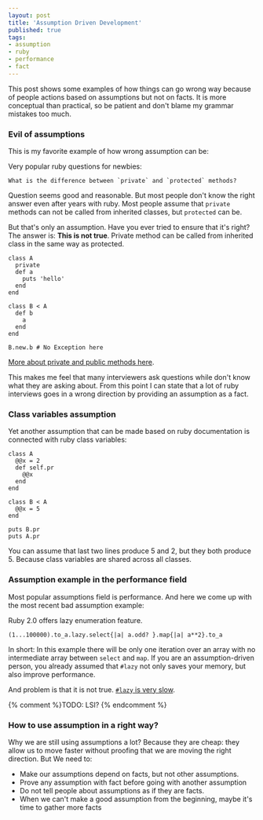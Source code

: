 ```yaml
---
layout: post
title: 'Assumption Driven Development'
published: true
tags: 
- assumption
- ruby
- performance
- fact
---
```


This post shows some examples of how things can go wrong way because of people actions based on assumptions but not on facts.
It is more conceptual than practical, so be patient and don't blame my grammar mistakes too much.
<!--more-->

### Evil of assumptions

This is my favorite example of how wrong assumption can be:

Very popular ruby questions for newbies: 

    What is the difference between `private` and `protected` methods?

Question seems good and reasonable. But most people don't know the right answer even after years with ruby.
Most people assume that `private` methods can not be called from inherited classes, but `protected` can be.

But that's only an assumption. Have you ever tried to ensure that it's right?
The answer is: **This is not true**. Private method can be called from inherited class in the same way as protected.

    class A
      private
      def a
        puts 'hello'
      end
    end
    
    class B < A
      def b
        a
      end
    end
    
    B.new.b # No Exception here

[More about private and public methods here](http://gusiev.com/2010/04/ruby18-private-protected-incapsulatio/).

This makes me feel that many interviewers ask questions while don't know what they are asking about.
From this point I can state that a lot of ruby interviews goes in a wrong direction by providing an assumption as a fact.

### Class variables assumption

Yet another assumption that can be made based on ruby documentation is connected with ruby class variables:

    class A
      @@x = 2
      def self.pr
        @@x
      end
    end

    class B < A
      @@x = 5
    end

    puts B.pr
    puts A.pr

You can assume that last two lines produce 5 and 2, but they both produce 5.
Because class variables are shared across all classes.

### Assumption example in the performance field

Most popular assumptions field is performance. And here we come up with the most recent bad assumption example:

Ruby 2.0 offers lazy enumeration feature.

    (1...100000).to_a.lazy.select{|a| a.odd? }.map{|a| a**2}.to_a

In short: In this example there will be only one iteration over an array with no intermediate array between `select` and `map`.
If you are an assumption-driven person, you already assumed that `#lazy` not only saves your memory, but also improve performance.

And problem is that it is not true. [`#lazy` is very slow](https://bugs.ruby-lang.org/issues/6183). 

{% comment %}TODO: LSI? {% endcomment %}

### How to use assumption in a right way?

Why we are still using assumptions a lot? Because they are cheap: they allow us to move faster without proofing that we are moving the right direction.
But We need to:

* Make our assumptions depend on facts, but not other assumptions.
* Prove any assumption with fact before going with another assumption
* Do not tell people about assumptions as if they are facts.
* When we can't make a good assumption from the beginning, maybe it's time to gather more facts

